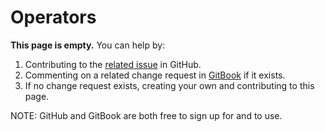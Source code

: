 # Operators

**This page is empty.** You can help by:

1. Contributing to the [related issue](https://github.com/TeleportXYZ/TRIP-Guides/issues/6) in GitHub.
2. Commenting on a related change request in [GitBook](https://app.gitbook.com/invite/0WSd8UiSeH2xhfJrSbUr/YFiygcuBiy7oN3WJyDRs) if it exists.
3. If no change request exists, creating your own and contributing to this page.

NOTE: GitHub and GitBook are both free to sign up for and to use.
